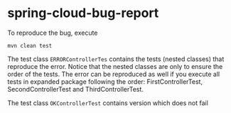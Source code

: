 # spring-cloud-bug-report

To reproduce the bug, execute

    mvn clean test
    
The test class `ERRORControllerTes` contains the tests (nested classes) that reproduce the error. Notice that the nested classes are only to ensure the order of the tests. The error can be reproduced as well if you execute all tests in expanded package following the order: FirstControllerTest, SecondControllerTest and ThirdControllerTest.

The test class `OKControllerTest` contains  version which does not fail

